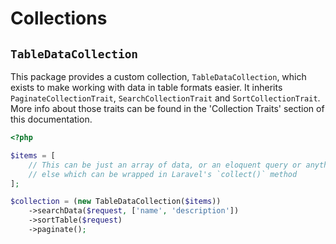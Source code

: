 # Collections

## `TableDataCollection`

This package provides a custom collection, `TableDataCollection`, which exists to make working with data in table formats easier. It inherits `PaginateCollectionTrait`, `SearchCollectionTrait` and `SortCollectionTrait`. More info about those traits can be found in the 'Collection Traits' section of this documentation.

```php
<?php

$items = [
    // This can be just an array of data, or an eloquent query or anything
    // else which can be wrapped in Laravel's `collect()` method
];

$collection = (new TableDataCollection($items))
    ->searchData($request, ['name', 'description'])
    ->sortTable($request)
    ->paginate();
```
